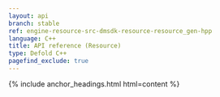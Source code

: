 ```yaml
---
layout: api
branch: stable
ref: engine-resource-src-dmsdk-resource-resource_gen-hpp
language: C++
title: API reference (Resource)
type: Defold C++
pagefind_exclude: true
---
```

{% include anchor_headings.html html=content %}